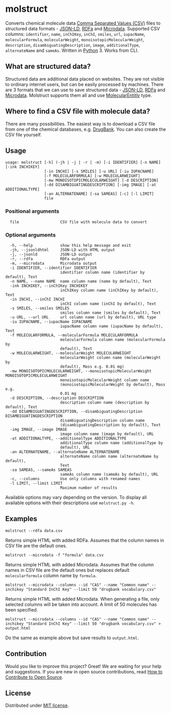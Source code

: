 # molstruct

Converts chemical molecule data [Comma Separated Values (CSV)](https://en.wikipedia.org/wiki/Comma-separated_values) files to structured data formats - [JSON-LD](https://json-ld.org/), [RDFa](http://rdfa.info/) and [Microdata](https://schema.org/docs/gs.html). Supported
CSV columns: `identifier`, `name`, `inChIKey`, `inChI`, `smiles`, `url`, `iupacName`, `molecularFormula`, `molecularWeight`, `monoisotopicMolecularWeight`, `description`, `disambiguatingDescription`, `image`, `additionalType`, `alternateName` and `sameAs`.  Written in [Python](https://www.python.org/) 3. Works from CLI.

## What are structured data?
Structured data are additional data placed on websites. They are not visible to ordinary internet users, but can be easily processed by machines. There are 3 formats that we can use to save structured data - [JSON-LD](https://json-ld.org/), [RDFa](http://rdfa.info/) and [Microdata](https://www.w3.org/TR/microdata/). Molstruct supports them all and use [MolecularEntitly](https://bioschemas.org/types/MolecularEntity/) type.

## Where to find a CSV file with molecule data?
There are many possibilities. The easiest way is to download a CSV file from one of the chemical databases, e.g. [DrugBank](https://www.drugbank.ca/releases/latest#open-data). You can also create the CSV file yourself.

## Usage

```shell
usage: molstruct [-h] (-jh | -j | -r | -m) [-i IDENTIFIER] [-n NAME] [-ink INCHIKEY]
                 [-in INCHI] [-s SMILES] [-u URL] [-iu IUPACNAME]
                 [-f MOLECULARFORMULA] [-w MOLECULARWEIGHT]
                 [-mw MONOISOTOPICMOLECULARWEIGHT] [-d DESCRIPTION]
                 [-dd DISAMBIGUATINGDESCRIPTION] [-img IMAGE] [-at ADDITIONALTYPE]
                 [-an ALTERNATENAME] [-sa SAMEAS] [-c] [-l LIMIT]
                 file
```

### Positional arguments

```shell
  file                  CSV file with molecule data to convert
```

### Optional arguments

```shell
  -h, --help            show this help message and exit
  -jh, --jsonldhtml     JSON-LD with HTML output
  -j, --jsonld          JSON-LD output
  -r, --rdfa            RDFa output
  -m, --microdata       Microdata output
  -i IDENTIFIER, --identifier IDENTIFIER
                        identifier column name (identifier by default), Text
  -n NAME, --name NAME  name column name (name by default), Text
  -ink INCHIKEY, --inChIKey INCHIKEY
                        inChIKey column name (inChIKey by default), Text
  -in INCHI, --inChI INCHI
                        inChI column name (inChI by default), Text
  -s SMILES, --smiles SMILES
                        smiles column name (smiles by default), Text
  -u URL, --url URL     url column name (url by default), URL type
  -iu IUPACNAME, --iupacName IUPACNAME
                        iupacName column name (iupacName by default), Text
  -f MOLECULARFORMULA, --molecularFormula MOLECULARFORMULA
                        molecularFormula column name (molecularFormula by
                        default), Text
  -w MOLECULARWEIGHT, --molecularWeight MOLECULARWEIGHT
                        molecularWeight column name (molecularWeight by
                        default), Mass e.g. 0.01 mg)
  -mw MONOISOTOPICMOLECULARWEIGHT, --monoisotopicMolecularWeight MONOISOTOPICMOLECULARWEIGHT
                        monoisotopicMolecularWeight column name
                        (monoisotopicMolecularWeight by default), Mass e.g.
                        0.01 mg
  -d DESCRIPTION, --description DESCRIPTION
                        description column name (description by default), Text
  -dd DISAMBIGUATINGDESCRIPTION, --disambiguatingDescription DISAMBIGUATINGDESCRIPTION
                        disambiguatingDescription column name
                        (disambiguatingDescription by default), Text
  -img IMAGE, --image IMAGE
                        image column name (image by default), URL
  -at ADDITIONALTYPE, --additionalType ADDITIONALTYPE
                        additionalType column name (additionalType by
                        default), URL
  -an ALTERNATENAME, --alternateName ALTERNATENAME
                        alternateName column name (alternateName by default),
                        Text
  -sa SAMEAS, --sameAs SAMEAS
                        sameAs column name (sameAs by default), URL
  -c, --columns         Use only columns with renamed names
  -l LIMIT, --limit LIMIT
                        Maximum number of results
```

Available options may vary depending on the version. To display all available options with their descriptions use ``molstruct.py -h``.

## Examples
```shell
molstruct --rdfa data.csv
```
Returns simple HTML with added RDFa. Assumes that the column names in CSV file are the default ones.

```shell
molstruct --microdata -f "formula" data.csv
```
Returns simple HTML with added Microdata. Assumes that the column names in CSV file are the default ones but replaces default `molecularformula` column name by `formula`.

```shell
molstruct --microdata --columns --id "CAS" --name "Common name" --inchikey "Standard InChI Key" --limit 50 "drugbank vocabulary.csv"
```

Returns simple HTML with added Microdata. When generating a file, only selected columns will be taken into account. A limit of 50 molecules has been specified.

```shell
molstruct --microdata --columns --id "CAS" --name "Common name" --inchikey "Standard InChI Key" --limit 50 "drugbank vocabulary.csv" > output.html
```

Do the same as example above but save results to `output.html`.

## Contribution

Would you like to improve this project? Great! We are waiting for your help and suggestions. If you are new in open source contributions, read [How to Contribute to Open Source](https://opensource.guide/how-to-contribute/).

## License

Distributed under [MIT license](https://github.com/lszeremeta/molstruct/blob/master/LICENSE).
